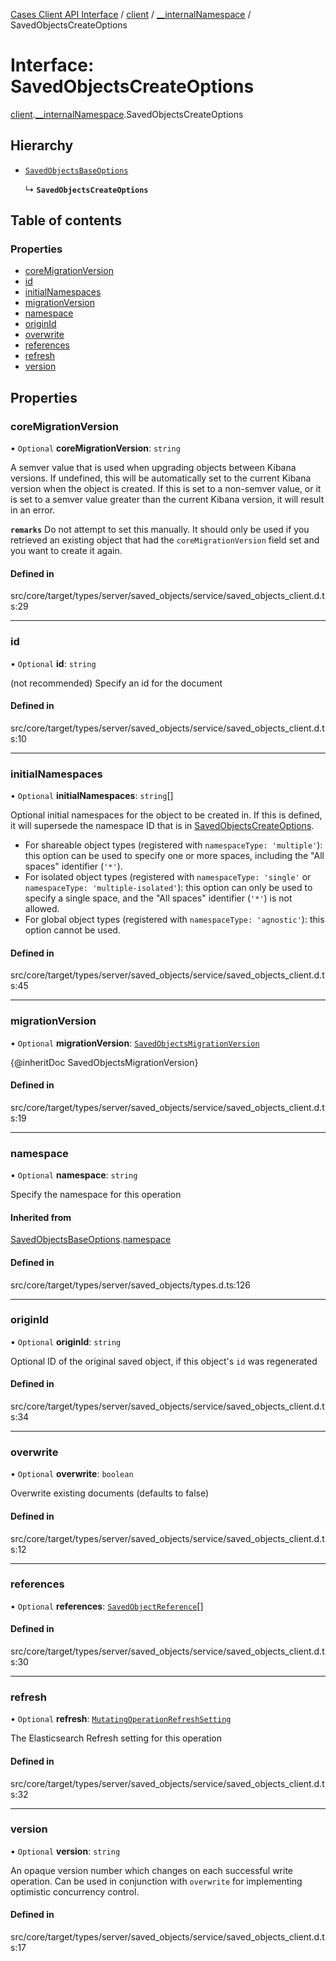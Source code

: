 [Cases Client API Interface](../README.md) / [client](../modules/client.md) / [\_\_internalNamespace](../modules/client.__internalNamespace.md) / SavedObjectsCreateOptions

# Interface: SavedObjectsCreateOptions

[client](../modules/client.md).[__internalNamespace](../modules/client.__internalNamespace.md).SavedObjectsCreateOptions

## Hierarchy

- [`SavedObjectsBaseOptions`](client.__internalNamespace.SavedObjectsBaseOptions.md)

  ↳ **`SavedObjectsCreateOptions`**

## Table of contents

### Properties

- [coreMigrationVersion](client.__internalNamespace.SavedObjectsCreateOptions.md#coremigrationversion)
- [id](client.__internalNamespace.SavedObjectsCreateOptions.md#id)
- [initialNamespaces](client.__internalNamespace.SavedObjectsCreateOptions.md#initialnamespaces)
- [migrationVersion](client.__internalNamespace.SavedObjectsCreateOptions.md#migrationversion)
- [namespace](client.__internalNamespace.SavedObjectsCreateOptions.md#namespace)
- [originId](client.__internalNamespace.SavedObjectsCreateOptions.md#originid)
- [overwrite](client.__internalNamespace.SavedObjectsCreateOptions.md#overwrite)
- [references](client.__internalNamespace.SavedObjectsCreateOptions.md#references)
- [refresh](client.__internalNamespace.SavedObjectsCreateOptions.md#refresh)
- [version](client.__internalNamespace.SavedObjectsCreateOptions.md#version)

## Properties

### coreMigrationVersion

• `Optional` **coreMigrationVersion**: `string`

A semver value that is used when upgrading objects between Kibana versions. If undefined, this will be automatically set to the current
Kibana version when the object is created. If this is set to a non-semver value, or it is set to a semver value greater than the
current Kibana version, it will result in an error.

**`remarks`**
Do not attempt to set this manually. It should only be used if you retrieved an existing object that had the `coreMigrationVersion`
field set and you want to create it again.

#### Defined in

src/core/target/types/server/saved_objects/service/saved_objects_client.d.ts:29

___

### id

• `Optional` **id**: `string`

(not recommended) Specify an id for the document

#### Defined in

src/core/target/types/server/saved_objects/service/saved_objects_client.d.ts:10

___

### initialNamespaces

• `Optional` **initialNamespaces**: `string`[]

Optional initial namespaces for the object to be created in. If this is defined, it will supersede the namespace ID that is in
[SavedObjectsCreateOptions](client.__internalNamespace.SavedObjectsCreateOptions.md).

* For shareable object types (registered with `namespaceType: 'multiple'`): this option can be used to specify one or more spaces,
  including the "All spaces" identifier (`'*'`).
* For isolated object types (registered with `namespaceType: 'single'` or `namespaceType: 'multiple-isolated'`): this option can only
  be used to specify a single space, and the "All spaces" identifier (`'*'`) is not allowed.
* For global object types (registered with `namespaceType: 'agnostic'`): this option cannot be used.

#### Defined in

src/core/target/types/server/saved_objects/service/saved_objects_client.d.ts:45

___

### migrationVersion

• `Optional` **migrationVersion**: [`SavedObjectsMigrationVersion`](client.__internalNamespace.SavedObjectsMigrationVersion.md)

{@inheritDoc SavedObjectsMigrationVersion}

#### Defined in

src/core/target/types/server/saved_objects/service/saved_objects_client.d.ts:19

___

### namespace

• `Optional` **namespace**: `string`

Specify the namespace for this operation

#### Inherited from

[SavedObjectsBaseOptions](client.__internalNamespace.SavedObjectsBaseOptions.md).[namespace](client.__internalNamespace.SavedObjectsBaseOptions.md#namespace)

#### Defined in

src/core/target/types/server/saved_objects/types.d.ts:126

___

### originId

• `Optional` **originId**: `string`

Optional ID of the original saved object, if this object's `id` was regenerated

#### Defined in

src/core/target/types/server/saved_objects/service/saved_objects_client.d.ts:34

___

### overwrite

• `Optional` **overwrite**: `boolean`

Overwrite existing documents (defaults to false)

#### Defined in

src/core/target/types/server/saved_objects/service/saved_objects_client.d.ts:12

___

### references

• `Optional` **references**: [`SavedObjectReference`](client.__internalNamespace.SavedObjectReference.md)[]

#### Defined in

src/core/target/types/server/saved_objects/service/saved_objects_client.d.ts:30

___

### refresh

• `Optional` **refresh**: [`MutatingOperationRefreshSetting`](../modules/client.__internalNamespace.md#mutatingoperationrefreshsetting)

The Elasticsearch Refresh setting for this operation

#### Defined in

src/core/target/types/server/saved_objects/service/saved_objects_client.d.ts:32

___

### version

• `Optional` **version**: `string`

An opaque version number which changes on each successful write operation.
Can be used in conjunction with `overwrite` for implementing optimistic concurrency control.

#### Defined in

src/core/target/types/server/saved_objects/service/saved_objects_client.d.ts:17
